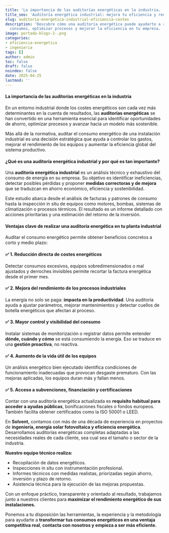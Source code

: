 ```yaml
---
title: 'La importancia de las auditorías energéticas en la industria. '
title_seo: 'Auditoría energética industrial: mejora tu eficiencia y reduce costes'
slug: auditoria-energetica-industrial-eficiencia-costes
description: 'Descubre cómo una auditoría energética puede ayudarte a reducir
  consumos, optimizar procesos y mejorar la eficiencia en tu empresa. '
image: portada-blogs-2-.png
categories:
- eficiencia-energetica
- ingenieria
tags: []
author: admin
toc: false
draft: false
noindex: false
date: 2025-04-25
lastmod: ''
---
```

#### **La importancia de las auditorías energéticas en la industria**

En un entorno industrial donde los costes energéticos son cada vez más determinantes en la cuenta de resultados, las **auditorías energéticas** se han convertido en una herramienta esencial para identificar oportunidades de ahorro, optimizar procesos y avanzar hacia un modelo más sostenible.

Más allá de la normativa, auditar el consumo energético de una instalación industrial es una decisión estratégica que ayuda a controlar los gastos, mejorar el rendimiento de los equipos y aumentar la eficiencia global del sistema productivo.

#### **¿Qué es una auditoría energética industrial y por qué es tan importante?**

Una **auditoría energética industrial** es un análisis técnico y exhaustivo del consumo de energía en su empresa. Su objetivo es identificar ineficiencias, detectar posibles pérdidas y proponer **medidas correctoras y de mejora** que se traduzcan en ahorro económico, eficiencia y sostenibilidad.

Este estudio abarca desde el análisis de facturas y patrones de consumo hasta la inspección in situ de equipos como motores, bombas, sistemas de climatización o procesos térmicos. El resultado es un informe detallado con acciones prioritarias y una estimación del retorno de la inversión.

#### **Ventajas clave de realizar una auditoría energética en tu planta industrial**

Auditar el consumo energético permite obtener beneficios concretos a corto y medio plazo:

#### **✅ 1. Reducción directa de costes energéticos**

Detectar consumos excesivos, equipos sobredimensionados o mal ajustados y derroches invisibles permite recortar la factura energética desde el primer mes.

#### **✅ 2. Mejora del rendimiento de los procesos industriales**

La energía no solo se paga: **impacta en la productividad**. Una auditoría ayuda a ajustar parámetros, mejorar mantenimientos y detectar cuellos de botella energéticos que afectan al proceso.

#### **✅ 3. Mayor control y visibilidad del consumo**

Instalar sistemas de monitorización o registrar datos permite entender **dónde, cuándo y cómo** se está consumiendo la energía. Eso se traduce en una **gestión proactiva**, no reactiva.

#### **✅ 4. Aumento de la vida útil de los equipos**

Un análisis energético bien ejecutado identifica condiciones de funcionamiento inadecuadas que provocan desgaste prematuro. Con las mejoras aplicadas, los equipos duran más y fallan menos.

#### **✅ 5. Acceso a subvenciones, financiación y certificaciones**

Contar con una auditoría energética actualizada es **requisito habitual para acceder a ayudas públicas**, bonificaciones fiscales o fondos europeos. También facilita obtener certificados como la ISO 50001 o LEED.

En **Solvent,** contamos con más de una década de experiencia en proyectos de **ingeniería, energía solar fotovoltaica y eficiencia energética**. Desarrollamos auditorías energéticas completas adaptadas a las necesidades reales de cada cliente, sea cual sea el tamaño o sector de la industria.

**Nuestro equipo técnico realiza:**

- Recopilación de datos energéticos.
- Inspecciones in situ con instrumentación profesional.
- Informes técnicos con medidas realistas, priorizadas según ahorro, inversión y plazo de retorno.
- Asistencia técnica para la ejecución de las mejoras propuestas.

Con un enfoque práctico, transparente y orientado al resultado, trabajamos junto a nuestros clientes para **maximizar el rendimiento energético de sus instalaciones.**

Ponemos a tu disposición las herramientas, la experiencia y la metodología para ayudarte a **transformar tus consumos energéticos en una ventaja competitiva real**, **contacta con nosotros y empieza a ser más eficiente.**

 
